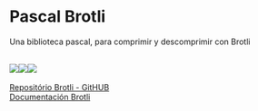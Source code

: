# Pascal Brotli

Una biblioteca pascal, para comprimir y descomprimir con Brotli

\
<a href=".\READMEPT.md"><img src="https://img.shields.io/badge/Traduzir-PT--BR-blue" /></a><a href=".\READMEES.md"><img src="https://img.shields.io/badge/Traducir-ES--ES-blue" /></a><a href=".\README.md"><img src="https://img.shields.io/badge/Translate-EN--US-blue" /></a>\
\
<a href="https://github.com/google/brotli/tree/master">Repositório Brotli - GitHUB</a>\
<a href="https://www.brotli.org">Documentación Brotli</a>